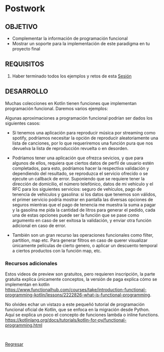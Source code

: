 
# Postwork

## OBJETIVO

- Complementar la información de programación funcional 
- Mostrar un soporte para la implementación de este paradigma en tu proyecto final

## REQUISITOS

1. Haber terminado todos los ejemplos y retos de esta [Sesión](../)

## DESARROLLO


Muchas colecciones en Kotlin tienen funciones que implementan programación funcional. Daremos varios ejemplos:


Algunas aproximaciones a programación funcional podrían ser dados los siguientes casos:

- Si tenemos una aplicación para reproducir música por streaming como spotify, podríamos necesitar la opción de reproducir aleatoriamente una lista de canciones, por lo que requeriremos una función pura que nos devuelva la lista de reproducción revuelta o en desorden.

- Podríamos tener una aplicación que ofrezca sevicios, y que para algunos de ellos, requiera que ciertos datos de perfil de usuario estén completados, para esto, podríamos hacer la respectiva validación y dependiendo del resultado, se reproduzca el servicio ofrecido o se ejecute un callback de error. Suponiendo que se requiere tener la dirección de domicilio, el número telefónico, datos de mi vehículo y el RFC para los siguientes servicios: seguro de vehículos, pago de tenencia de vehículos y gasolina: si los datos que tenemos son válidos, el primer servicio podría mostrar en pantalla las diversas opciones de seguros mientras que el pago de tenencia me muestra la suma a pagar y la gasolina me pida la cantidad de litros para generar el pedido, cada una de estas opciones puede ser la función que se pase como argumento en caso de ser exitosa la validación, y enviar otra función adicional en caso de error.

- También son un gran recurso las operaciones funcionales como filter, partition, map etc. Para generar filtros en caso de querer visualizar únicamente películas de cierto genero, o aplicar un descuento temporal a ciertos productos con la función map, etc.

### Recursos adicionales
Estos videos de preview son gratuitos, pero requieren inscripción, la parte gratuita explica únicamente conceptos, la versión de paga explica cómo se implementan en kotlin https://www.functionalhub.com/courses/take/introduction-functional-programming-kotlin/lessons/2222826-what-is-functional-programming. 

No olvides echar un vistazo a este pequeñó tutorial de programación funcional oficial de Kotlin, que se enfoca en la migración desde Python. Aquí se explica un poco el concepto de funciones lambda o inline functions. https://kotlinlang.org/docs/tutorials/kotlin-for-py/functional-programming.html




</br>

[Regresar](../)